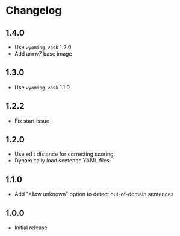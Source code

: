 # Changelog

## 1.4.0

- Use `wyoming-vosk` 1.2.0
- Add armv7 base image

## 1.3.0

- Use `wyoming-vosk` 1.1.0

## 1.2.2

- Fix start issue

## 1.2.0

- Use edit distance for correcting scoring
- Dynamically load sentence YAML files

## 1.1.0

- Add "allow unknown" option to detect out-of-domain sentences

## 1.0.0

- Initial release
